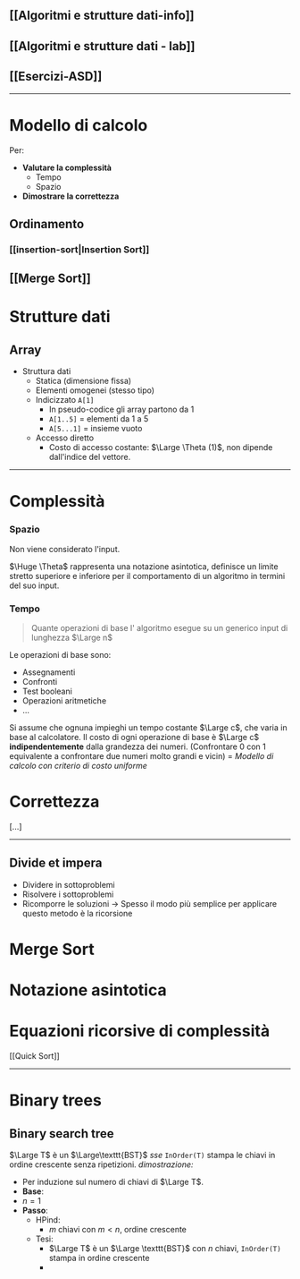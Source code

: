 
## [[Algoritmi e strutture dati-info]]

## [[Algoritmi e strutture dati - lab]]
## [[Esercizi-ASD]]
---

# Modello di calcolo 
Per: 
- **Valutare la complessità**
	- Tempo
	- Spazio
- **Dimostrare la correttezza**

## Ordinamento 

### [[insertion-sort|Insertion Sort]] 
## [[Merge Sort]]

# Strutture dati 
## Array 
- Struttura dati 
	- Statica (dimensione fissa)
	- Elementi omogenei (stesso tipo)
	- Indicizzato `A[1]` 
		- In pseudo-codice gli array partono da 1 
		- `A[1..5]` = elementi da 1  a 5
		- `A[5...1]` = insieme vuoto 
	- Accesso diretto 
		- Costo di accesso costante: $\Large \Theta (1)$, non dipende dall'indice del vettore. 

---

# Complessità 

### Spazio 
Non viene considerato l'input. 

$\Huge \Theta$ rappresenta una notazione asintotica, definisce un limite stretto superiore e inferiore per il comportamento di un algoritmo in termini del suo input. 
### Tempo 
> Quante operazioni di base l' algoritmo esegue su un generico input di lunghezza $\Large n$

Le operazioni di base sono: 
- Assegnamenti 
- Confronti 
- Test booleani
- Operazioni aritmetiche
- ...

Si assume che ognuna impieghi un tempo costante $\Large c$, che varia in base al calcolatore. 
Il costo di ogni operazione di base è $\Large c$ **indipendentemente** dalla grandezza dei numeri. (Confrontare 0 con 1 equivalente a confrontare due numeri molto grandi e vicin)
= *Modello di calcolo con criterio di costo uniforme*

# Correttezza
[...]

---

## Divide et impera

- Dividere in sottoproblemi 
- Risolvere i sottoproblemi
- Ricomporre le soluzioni 
-> Spesso il modo più semplice per applicare questo metodo è la ricorsione 

# Merge Sort
# Notazione asintotica

# Equazioni ricorsive di complessità 

[[Quick Sort]]


---

# Binary trees 
## Binary search tree 
$\Large T$ è un $\Large\texttt{BST}$ $sse$ `InOrder(T)` stampa le chiavi in ordine crescente senza ripetizioni. 
*dimostrazione:*
- Per induzione sul numero di chiavi di $\Large T$. 
- **Base**:
- $n = 1$
- **Passo**:
	- HPind:
		- $m$ chiavi con $m<n$, ordine crescente
	- Tesi: 
		- $\Large T$ è un $\Large \texttt{BST}$ con $n$ chiavi, `InOrder(T)` stampa in ordine crescente 
		- 
